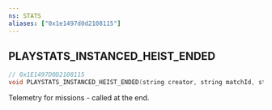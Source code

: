 ```yaml
---
ns: STATS
aliases: ["0x1e1497d0d2108115"]
---
```

## PLAYSTATS_INSTANCED_HEIST_ENDED

```c
// 0x1E1497D0D2108115
void PLAYSTATS_INSTANCED_HEIST_ENDED(string creator, string matchId, string playlistid, Any* data);
```

Telemetry for missions - called at the end.

